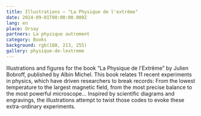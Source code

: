 ```yaml
---
title: Illustrations – "La Physique de l'extrême"
date: 2024-09-01T00:00:00.000Z
lang: en
place: Orsay
partners: La physique autrement
category: Books
background: rgb(188, 213, 255)
gallery: physique-de-lextreme
---
```

Illustrations and figures for the book “La Physique de l'Extrême” by Julien Bobroff, published by Albin Michel.
This book relates 11 recent experiments in physics, which have driven researchers to break records:
From the lowest temperature to the largest magnetic field, from the most precise balance to the most powerful microscope... Inspired by scientific diagrams and engravings, the illustrations attempt to twist those codes to evoke these extra-ordinary experiments. 